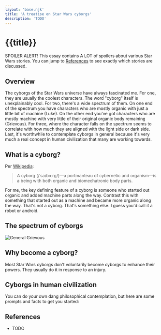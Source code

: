 ```yaml
---
layout: 'base.njk'
title: 'A treatise on Star Wars cyborgs'
description: 'TODO'
---
```


# {{title}}

SPOILER ALERT! This essay contains A LOT of spoilers about various Star
Wars stories. You can jump to [References](#references) to see exactly
which stories are discussed.

## Overview

The cyborgs of the Star Wars universe have always fascinated me. For one,
they are usually the coolest characters. The word "cyborg" itself is
unexplainably cool. For two, there's a wide spectrum of them. On one end of
the spectrum you have characters who are mostly organic with just a little
bit of machine (Luke). On the other end you've got characters who are mostly
machine with very little of their original organic body remaining (Grievous).
For three, where the character falls on the spectrum seems to correlate with
how much they are aligned with the light side or dark side. Last, it's
worthwhile to contemplate cyborgs in general because it's very much a real
concept in human civilization that many are working towards.

## What is a cyborg?

Per [Wikipedia](https://en.wikipedia.org/wiki/Cyborg):

> A cyborg (/ˈsaɪbɔːrɡ/)—a portmanteau of cybernetic and organism—is
  a being with both organic and biomechatronic body parts.

For me, the key defining feature of a cyborg is someone who started out
organic and added machine parts along the way. Contrast this with something
that started out as a machine and became more organic along the way. That's
not a cyborg. That's something else. I guess you'd call it a robot or android.

## The spectrum of cyborgs

![General Grievous](https://upload.wikimedia.org/wikipedia/en/5/54/General_Grievous.png)

## Why become a cyborg?

Most Star Wars cyborgs don't voluntarily become cyborgs to enhance their
powers. They usually do it in response to an injury.

## Cyborgs in human civilization

You can do your own dang philosophical contemplation, but here
are some prompts and facts to get you started:

## <span id="referenes">References</span>

* TODO
